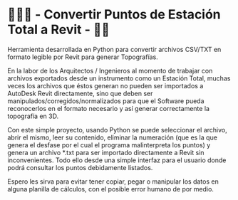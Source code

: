 # 👷🏻‍♂️ - Convertir Puntos de Estación Total a Revit - 👩‍💻
Herramienta desarrollada en Python para convertir archivos CSV/TXT en formato legible por Revit para generar Topografías.



En la labor de los Arquitectos / Ingenieros al momento de trabajar con archivos exportados desde un instrumento como un Estación Total, muchas veces los archivos que éstos generan no pueden ser importados a AutoDesk Revit directamente, sino que deben ser manipulados/corregidos/normalizados para que el Software pueda reconocerlos en el formato necesario y así generar correctamente la topografía en 3D.

Con este simple proyecto, usando Python se puede seleccionar el archivo, abrir el mismo, leer su contenido, eliminar la numeración (que es la que genera el desfase por el cual el programa malinterpreta los puntos) y genera un archivo *.txt para ser importado directamente a Revit sin inconvenientes.
Todo ello desde una simple interfaz para el usuario donde podrá consultar los puntos debidamente listados.

Espero les sirva para evitar tener copiar, pegar o manipular los datos en alguna planilla de cálculos, con el posible error humano de por medio.
